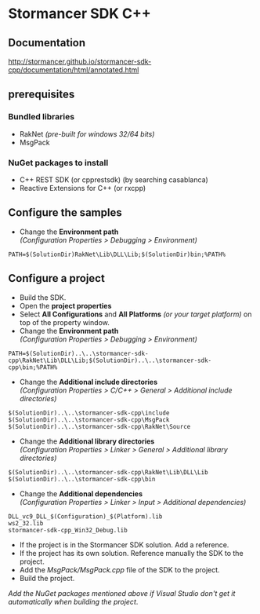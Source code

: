 # Stormancer SDK C++

## Documentation

http://stormancer.github.io/stormancer-sdk-cpp/documentation/html/annotated.html

## prerequisites

### Bundled libraries
- RakNet *(pre-built for windows 32/64 bits)*  
- MsgPack  

### NuGet packages to install
- C++ REST SDK (or cpprestsdk) (by searching casablanca)  
- Reactive Extensions for C++ (or rxcpp)  

## Configure the samples
- Change the **Environment path**  
*(Configuration Properties > Debugging > Environment)*  
```
PATH=$(SolutionDir)RakNet\Lib\DLL\Lib;$(SolutionDir)bin;%PATH%  
```

## Configure a project

- Build the SDK.  
- Open the **project properties**  
- Select **All Configurations** and **All Platforms** *(or your target platform)* on top of the property window.  
- Change the **Environment path**  
*(Configuration Properties > Debugging > Environment)*  
```
PATH=$(SolutionDir)..\..\stormancer-sdk-cpp\RakNet\Lib\DLL\Lib;$(SolutionDir)..\..\stormancer-sdk-cpp\bin;%PATH%  
```
- Change the **Additional include directories**  
*(Configuration Properties > C/C++ > General > Additional include directories)*  
```
$(SolutionDir)..\..\stormancer-sdk-cpp\include  
$(SolutionDir)..\..\stormancer-sdk-cpp\MsgPack  
$(SolutionDir)..\..\stormancer-sdk-cpp\RakNet\Source  
```
- Change the **Additional library directories**  
*(Configuration Properties > Linker > General > Additional library directories)*  
```
$(SolutionDir)..\..\stormancer-sdk-cpp\RakNet\Lib\DLL\Lib  
$(SolutionDir)..\..\stormancer-sdk-cpp\bin  
```
- Change the **Additional dependencies**  
*(Configuration Properties > Linker > Input > Additional dependencies)*  
```
DLL_vc9_DLL_$(Configuration)_$(Platform).lib  
ws2_32.lib  
stormancer-sdk-cpp_Win32_Debug.lib  
```
- If the project is in the Stormancer SDK solution. Add a reference.
- If the project has its own solution. Reference manually the SDK to the project.
- Add the *MsgPack/MsgPack.cpp* file of the SDK to the project.  
- Build the project.  

*Add the NuGet packages mentioned above if Visual Studio don't get it automatically when building the project*.  
